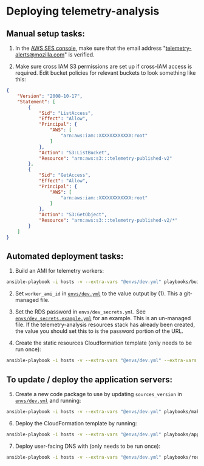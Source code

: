 Deploying telemetry-analysis
============================

## Manual setup tasks: 

1. In the [AWS SES console](https://us-west-2.console.aws.amazon.com/ses/home?region=us-west-2), make sure that the email address "telemetry-alerts@mozilla.com" is verified.

2. Make sure cross IAM S3 permissions are set up if cross-IAM access is required. Edit bucket policies for relevant buckets to look something like this:

```json
{
    "Version": "2008-10-17",
    "Statement": [
        {
            "Sid": "ListAccess",
            "Effect": "Allow",
            "Principal": {
                "AWS": [
                    "arn:aws:iam::XXXXXXXXXXXX:root"
                ]
            },
            "Action": "S3:ListBucket",
            "Resource": "arn:aws:s3:::telemetry-published-v2"
        },
        {
            "Sid": "GetAccess",
            "Effect": "Allow",
            "Principal": {
                "AWS": [
                    "arn:aws:iam::XXXXXXXXXXXX:root"
                ]
            },
            "Action": "S3:GetObject",
            "Resource": "arn:aws:s3:::telemetry-published-v2/*"
        }
    ]
}
```

## Automated deployment tasks:

1. Build an AMI for telemetry workers:

```bash
ansible-playbook -i hosts -v --extra-vars "@envs/dev.yml" playbooks/build_ami.yml
```

2. Set `worker_ami_id` in [`envs/dev.yml`](envs/dev.yml) to the value output by (1). This a git-managed file.

3. Set the RDS password in `envs/dev_secrets.yml`. See [`envs/dev_secrets.example.yml`](envs/dev_secrets.example.yml) for an example. This is an un-managed file. If the telemetry-analysis resources stack has already been created, the value you should set this to is the password portion of the URL.

4. Create the static resources Cloudformation template (only needs to be run once):

```bash
ansible-playbook -i hosts -v --extra-vars "@envs/dev.yml" --extra-vars "@envs/dev_secrets.yml" playbooks/resources.yml
```

## To update / deploy the application servers:

5. Create a new code package to use by updating `sources_version` in [`envs/dev.yml`](envs/dev.yml) and running:

```bash
ansible-playbook -i hosts -v --extra-vars "@envs/dev.yml" playbooks/make_code_package.yml
```

6. Deploy the CloudFormation template by running:

```bash
ansible-playbook -i hosts -v --extra-vars "@envs/dev.yml" playbooks/app.yml
```

7. Deploy user-facing DNS with (only needs to be run once):

```bash
ansible-playbook -i hosts -v --extra-vars "@envs/dev.yml" playbooks/route53.yaml
```
